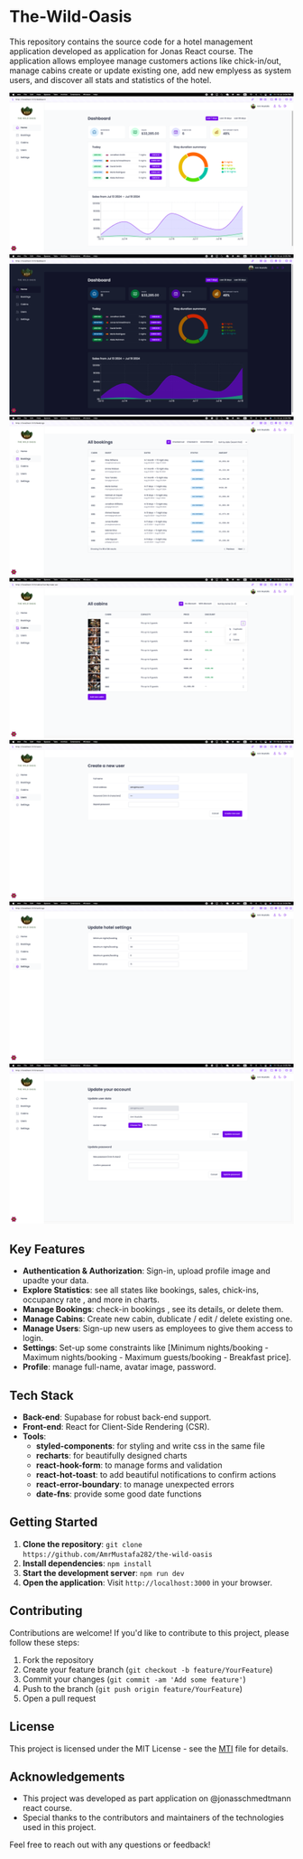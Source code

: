 # The-Wild-Oasis

This repository contains the source code for a hotel management application developed as application for Jonas React course. The application allows employee manage customers actions like chick-in/out, manage cabins create or update existing one, add new emplyess as system users, and discover all stats and statistics of the hotel.

![](public/home.png)
![](public/home-dark.png)
![](public/bookings.png)
![](public/cabins.png)
![](public/users.png)
![](public/settings.png)
![](public/profile.png)

## Key Features

- **Authentication & Authorization**: Sign-in, upload profile image and upadte your data.
- **Explore Statistics**: see all states like bookings, sales, chick-ins, occupancy rate , and more in charts.
- **Manage Bookings**: check-in bookings , see its details, or delete them.
- **Manage Cabins**: Create new cabin, dublicate / edit / delete existing one.
- **Manage Users**: Sign-up new users as employees to give them access to login.
- **Settings**: Set-up some constraints like [Minimum nights/booking - Maximum nights/booking - Maximum guests/booking - Breakfast price].
- **Profile**: manage full-name, avatar image, password.

## Tech Stack

- **Back-end**: Supabase for robust back-end support.
- **Front-end**: React for Client-Side Rendering (CSR).
- **Tools**: 
  - **styled-components**: for styling and write css in the same file
  - **recharts**: for beautifully designed charts
  - **react-hook-form**: to manage forms and validation
  - **react-hot-toast**: to add beautiful notifications to confirm actions
  - **react-error-boundary**: to manage unexpected errors
  - **date-fns**: provide some good date functions


## Getting Started

1. **Clone the repository**: `git clone https://github.com/AmrMustafa282/the-wild-oasis`
2. **Install dependencies**: `npm install`
3. **Start the development server**: `npm run dev`
4. **Open the application**: Visit `http://localhost:3000` in your browser.

## Contributing

Contributions are welcome! If you'd like to contribute to this project, please follow these steps:

1. Fork the repository
2. Create your feature branch (`git checkout -b feature/YourFeature`)
3. Commit your changes (`git commit -am 'Add some feature'`)
4. Push to the branch (`git push origin feature/YourFeature`)
5. Open a pull request

## License

This project is licensed under the MIT License - see the [MTI](LICENSE) file for details.

## Acknowledgements

- This project was developed as part application on @jonasschmedtmann react course.
- Special thanks to the contributors and maintainers of the technologies used in this project.

Feel free to reach out with any questions or feedback!
